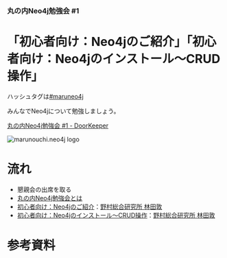 ### 丸の内Neo4j勉強会 #1

# 「初心者向け：Neo4jのご紹介」「初心者向け：Neo4jのインストール～CRUD操作」

ハッシュタグは[#maruneo4j](https://twitter.com/search?q=%23maruneo4j&src=hash)

みんなでNeo4jについて勉強しましょう。

[丸の内Neo4j勉強会 #1 - DoorKeeper](https://maruneo4j.doorkeeper.jp/events/23594)

![marunouchi.neo4j logo]()

# 流れ
* 懇親会の出席を取る
* [丸の内Neo4j勉強会とは](http://rinrin0108.github.io/slides/maruneo4j/#0)
* [初心者向け：Neo4jのご紹介](https://github.com/rinrin0108/marunouchi-neo4j/tree/master/20150520/a-hayashida)：[野村総合研究所 林田敦](https://www.facebook.com/atsushi.hayashida.5)
* [初心者向け：Neo4jのインストール～CRUD操作](https://github.com/rinrin0108/marunouchi-neo4j/tree/master/20150520/a-hayashida)：[野村総合研究所 林田敦](https://www.facebook.com/atsushi.hayashida.5)

# 参考資料

